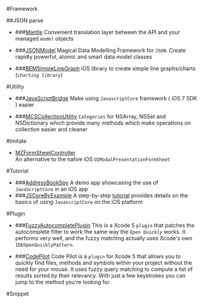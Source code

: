#Framework

##JSON parse

* ###[Mantle](https://github.com/MantleFramework/Mantle)
Convenient translation layer between the API and your managed *`model`* objects

* ###[JSONModel](https://github.com/icanzilb/JSONModel)
Magical Data Modelling Framework for `JSON`. Create rapidly powerful, atomic and smart data model classes

* ###[BEMSimpleLineGraph](https://github.com/Boris-Em/BEMSimpleLineGraph)
iOS library to create simple line graphs/charts (*`charting library`*)

#Utility

* ###[JavaScriptBridge](https://github.com/kishikawakatsumi/JavaScriptBridge)
Make using `JavascriptCore` framework ( iOS 7 SDK ) easier 

* ###[MCSCollectionUtility](https://github.com/macoscope/MCSCollectionUtility)
`Categories` for NSArray, NSSet and NSDictionary which provide many methods which make operations on collection easier and cleaner

#Imitate

* [MZFormSheetController](https://github.com/m1entus/MZFormSheetController)    
An alternative to the native iOS `UIModalPresentationFormSheet`

#Tutorial

* ###[AddressBookSpy](https://github.com/jfahrenkrug/AddressBookSpy)
A demo app showcasing the use of `JavaScriptCore` in an iOS app
* ###[JSCoreByExample](https://github.com/Jobot/JSCoreByExample)
A step-by-step [tutorial][link] provides details on the basics of using `JavascriptCore` on the iOS platform

[link]:http://blog.bignerdranch.com/4736-javascriptcore-example/

#Plugin

* ###[FuzzyAutocompletePlugin](https://github.com/FuzzyAutocomplete/FuzzyAutocompletePlugin)
This is a Xcode 5 `plugin` that patches the autocomplete filter to work the same way the *`Open Quickly`* works. It performs very well, and the fuzzy matching actually uses Xcode's own `IDEOpenQuicklyPattern`.

* ###[CodePilot](https://github.com/macoscope/CodePilot)
Code Pilot is a `plugin` for Xcode 5 that allows you to quickly find files, methods and symbols within your project without the need for your mouse. It uses fuzzy query matching to compute a list of results sorted by their relevancy. With just a few keystrokes you can jump to the method you're looking for.


#Snippet
